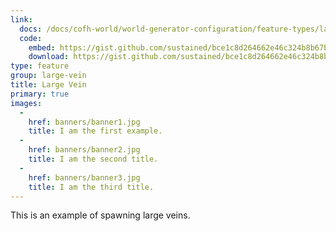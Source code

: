 ```yaml
---
link:
  docs: /docs/cofh-world/world-generator-configuration/feature-types/large-vein/
  code:
    embed: https://gist.github.com/sustained/bce1c8d264662e46c324b8b67b9acafe.js
    download: https://gist.github.com/sustained/bce1c8d264662e46c324b8b67b9acafe/archive/e37480baf198bb1cb656292195e6e324b2907458.zip
type: feature
group: large-vein
title: Large Vein
primary: true
images:
  -
    href: banners/banner1.jpg
    title: I am the first example.
  -
    href: banners/banner2.jpg
    title: I am the second title.
  -
    href: banners/banner3.jpg
    title: I am the third title.
---
```


This is an example of spawning large veins.
